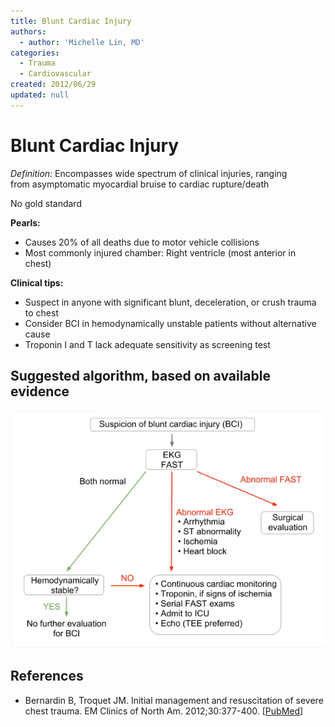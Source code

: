```yaml
---
title: Blunt Cardiac Injury
authors:
  - author: 'Michelle Lin, MD'
categories:
  - Trauma
  - Cardiovascular
created: 2012/06/29
updated: null
---
```


# Blunt Cardiac Injury

_Definition:_ Encompasses wide spectrum of clinical injuries, ranging from asymptomatic myocardial bruise to cardiac rupture/death 

No gold standard 

**Pearls:**

- Causes 20% of all deaths due to motor vehicle collisions
- Most commonly injured chamber: Right ventricle (most anterior in chest) 

**Clinical tips:**

- Suspect in anyone with significant blunt, deceleration, or crush trauma to chest
- Consider BCI in hemodynamically unstable patients without alternative cause
- Troponin I and T lack adequate sensitivity as screening test  

## Suggested algorithm, based on available evidence

![Blunt cardiac injury algorithm](media/blunt-cardiac-injury_image-1.png)

## References

- Bernardin B, Troquet JM. Initial management and resuscitation of severe chest trauma. EM Clinics of North Am. 2012;30:377-400. [[PubMed](http://www.ncbi.nlm.nih.gov/pubmed/?term=22487111)]
